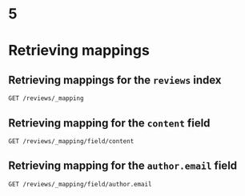 # 5

# Retrieving mappings

## Retrieving mappings for the `reviews` index

```
GET /reviews/_mapping
```

## Retrieving mapping for the `content` field

```
GET /reviews/_mapping/field/content
```

## Retrieving mapping for the `author.email` field

```
GET /reviews/_mapping/field/author.email
```
